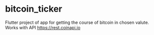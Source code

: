 # bitcoin_ticker

Flutter project of app for getting the course of bitcoin in chosen valute.
Works with API https://rest.coinapi.io
